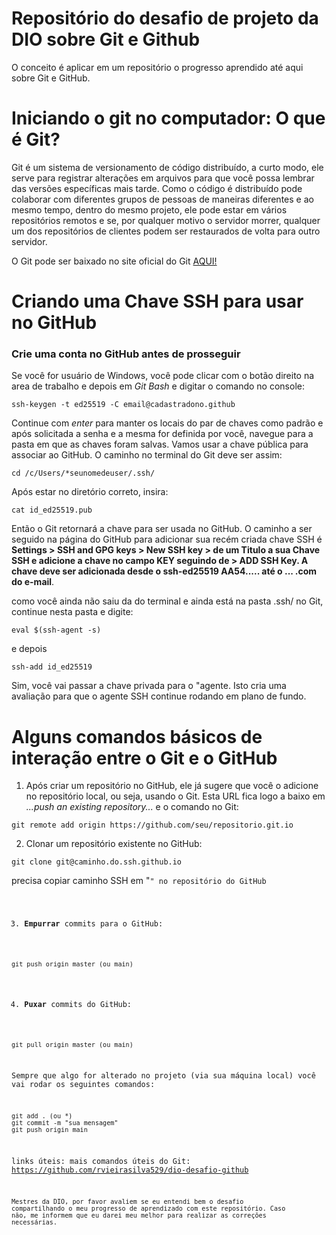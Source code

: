 # Repositório do desafio de projeto da DIO sobre Git e Github

O conceito é aplicar em um repositório o progresso aprendido até aqui sobre Git e GitHub.

# Iniciando o git no computador: O que é Git?

Git é um sistema de versionamento de código distribuído, a curto modo, ele serve para registrar alterações em arquivos para que você possa lembrar das versões específicas mais tarde. 
Como o código é distribuído pode colaborar com diferentes grupos de pessoas de maneiras diferentes e ao mesmo tempo, dentro do mesmo projeto, ele pode estar em vários repositórios remotos e se, por qualquer motivo o servidor morrer, qualquer um dos repositórios de clientes podem ser restaurados de volta para outro servidor.

O Git pode ser baixado no site oficial do Git <a href="https://git-scm.com/" target="_blank">AQUI!</a>

# Criando uma Chave SSH para usar no GitHub
### Crie uma conta no GitHub antes de prosseguir

Se você for usuário de Windows, você pode clicar com o botão direito na area de trabalho e depois em *Git Bash* e digitar o comando no console:
```
ssh-keygen -t ed25519 -C email@cadastradono.github
```
Continue com *enter* para manter os locais do par de chaves como padrão e após solicitada a senha e a mesma for definida por você, navegue para a pasta em que as chaves foram salvas. Vamos usar a chave pública para associar ao GitHub. O caminho no terminal do Git deve ser assim:
```
cd /c/Users/*seunomedeuser/.ssh/
```
Após estar no diretório correto, insira:
```
cat id_ed25519.pub
```
Então o Git retornará a chave para ser usada no GitHub.
O caminho a ser seguido na página do GitHub para adicionar sua recém criada chave SSH é
**Settings > SSH and GPG keys > New SSH key > 
de um Titulo a sua Chave SSH e adicione a chave no campo KEY seguindo de > ADD SSH Key.
A chave deve ser adicionada desde o ssh-ed25519 AA54..... até o ... .com do e-mail**. 

como você ainda não saiu da do terminal e ainda está na pasta .ssh/ no Git, continue nesta pasta e digite:
```
eval $(ssh-agent -s)
```
e depois
```
ssh-add id_ed25519
```
Sim, você vai passar a chave privada para o "agente.
Isto cria uma avaliação para que o agente SSH continue rodando em plano de fundo.

# Alguns comandos básicos de interação entre o Git e o GitHub

1. Após criar um repositório no GitHub, ele já sugere que você o adicione no repositório local, ou seja, usando o Git. Esta URL fica logo a baixo em *...push an existing repository...* e o comando no Git:
```
git remote add origin https://github.com/seu/repositorio.git.io
```

2. Clonar um repositório existente no GitHub:
```
git clone git@caminho.do.ssh.github.io
```
precisa copiar caminho SSH em "<Code>" no repositório do GitHub

3. **Empurrar** commits para o GitHub:
```
git push origin master (ou main)
```

4. **Puxar** commits do GitHub:
```
git pull origin master (ou main)
```

Sempre que algo for alterado no projeto (via sua máquina local) você vai rodar os seguintes comandos:
```
git add . (ou *)
git commit -m "sua mensagem"
git push origin main
```

links úteis:
mais comandos úteis do Git: https://github.com/rvieirasilva529/dio-desafio-github

<code>Mestres da DIO, por favor avaliem se eu entendi bem o desafio compartilhando o meu progresso de aprendizado com este repositório. Caso não, me informem que eu darei meu melhor para realizar as correções necessárias.</code>
